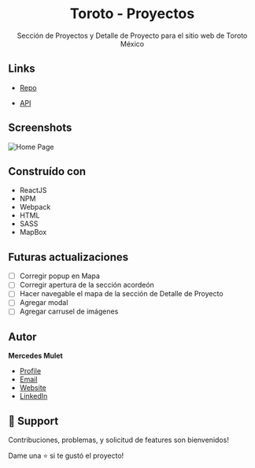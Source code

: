 <h1 align="center">Toroto - Proyectos</h1>

<p align="center">Sección de Proyectos y Detalle de Proyecto para el sitio web de Toroto México</p>

## Links

- [Repo](https://github.com/MercedesMulet/toroto-proyectos<project-name> '<project-name> Repo')

- [API](https://fieldops-api.toroto.mx/api/projects 'API')

## Screenshots

![Home Page](/assets/images/ScreenShot.png 'Home Page')

## Construído con

- ReactJS
- NPM
- Webpack
- HTML
- SASS
- MapBox

## Futuras actualizaciones

- [ ] Corregir popup en Mapa
- [ ] Corregir apertura de la sección acordeón
- [ ] Hacer navegable el mapa de la sección de Detalle de Proyecto
- [ ] Agregar modal
- [ ] Agregar carrusel de imágenes

## Autor

**Mercedes Mulet**

- [Profile](https://github.com/MercedesMulet 'Mercedes Mulet')
- [Email](mailto:mercedes.mulet@gmail.com?subject=Hola 'Hola!')
- [Website](https://mercedesmulet.com 'Mi sitio')
- [LinkedIn](https://www.linkedin.com/in/mercedes-mulet/ 'Mi LinkedIn')

## 🤝 Support

Contribuciones, problemas, y solicitud de features son bienvenidos!

Dame una ⭐️ si te gustó el proyecto!
